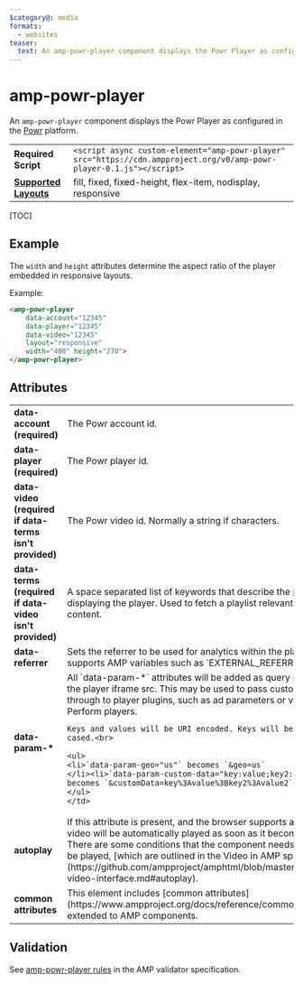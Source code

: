 ```yaml
---
$category@: media
formats:
  - websites
teaser:
  text: An amp-powr-player component displays the Powr Player as configured in the Powr platform.
---
```

<!---
Copyright 2018 The AMP HTML Authors. All Rights Reserved.

Licensed under the Apache License, Version 2.0 (the "License");
you may not use this file except in compliance with the License.
You may obtain a copy of the License at

      http://www.apache.org/licenses/LICENSE-2.0

Unless required by applicable law or agreed to in writing, software
distributed under the License is distributed on an "AS-IS" BASIS,
WITHOUT WARRANTIES OR CONDITIONS OF ANY KIND, either express or implied.
See the License for the specific language governing permissions and
limitations under the License.
-->

# amp-powr-player

An <code>amp-powr-player</code> component displays the Powr Player as configured in the <a href="https://powr.com">Powr</a> platform.

<table>
  <tr>
    <td class="col-fourty"><strong>Required Script</strong></td>
    <td><code>&lt;script async custom-element="amp-powr-player" src="https://cdn.ampproject.org/v0/amp-powr-player-0.1.js">&lt;/script></code></td>
  </tr>
  <tr>
    <td class="col-fourty"><strong><a href="https://www.ampproject.org/docs/guides/responsive/control_layout.html">Supported Layouts</a></strong></td>
    <td>fill, fixed, fixed-height, flex-item, nodisplay, responsive</td>
  </tr>
</table>

[TOC]

## Example

The `width` and `height` attributes determine the aspect ratio of the player embedded in responsive layouts.

Example:

```html
<amp-powr-player
    data-account="12345"
    data-player="12345"
    data-video="12345"
    layout="responsive"
    width="480" height="270">
</amp-powr-player>
```

## Attributes

<table class="ad-m-table-listing">
  <tr>
    <td width="40%"><strong>data-account (required)</strong></td>
    <td>The Powr account id.</td>
  </tr>
  <tr>
    <td width="40%"><strong>data-player (required)</strong></td>
    <td>The Powr player id.</td>
  </tr>
  <tr>
    <td width="40%"><strong>data-video (required if data-terms isn't provided)</strong></td>
    <td>The Powr video id. Normally a string if characters.</td>
  </tr>
  <tr>
    <td width="40%"><strong>data-terms (required if data-video isn't provided)</strong></td>
    <td>A space separated list of keywords that describe the page displaying the player. Used to fetch a playlist relevant to the site content.</td>
  </tr>
  <tr>
    <td width="40%"><strong>data-referrer</strong></td>
    <td>Sets the referrer to be used for analytics within the player. This supports AMP variables such as `EXTERNAL_REFERRER`.</td>
  </tr>
  <tr>
    <td width="40%"><strong>data-param-&#42;</strong></td>
    <td>All `data-param-*`  attributes will be added as query parameter to the player iframe src. This may be used to pass custom values through to player plugins, such as ad parameters or video ids for Perform players.<br>

    Keys and values will be URI encoded. Keys will be camel cased.<br>

    <ul>
    <li>`data-param-geo="us"` becomes `&geo=us`
    </li><li>`data-param-custom-data="key:value;key2:value2"` becomes `&customData=key%3Avalue%3Bkey2%3Avalue2`</li>
    </ul>
    </td>
  </tr>
  <tr>
    <td width="40%"><strong>autoplay</strong></td>
    <td>If this attribute is present, and the browser supports autoplay, the video will be automatically
    played as soon as it becomes visible. There are some conditions that the component needs to meet
    to be played, [which are outlined in the Video in AMP spec](https://github.com/ampproject/amphtml/blob/master/spec/amp-video-interface.md#autoplay).</td>
  </tr>
  <tr>
    <td width="40%"><strong>common attributes</strong></td>
    <td>This element includes [common attributes](https://www.ampproject.org/docs/reference/common_attributes) extended to AMP components.</td>
  </tr>
</table>

## Validation

See [amp-powr-player rules](https://github.com/ampproject/amphtml/blob/master/extensions/amp-powr-player/validator-amp-powr-player.protoascii) in the AMP validator specification.
